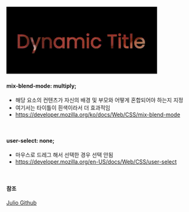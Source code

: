 ![Project thumbnail](./mov.gif)

#### mix-blend-mode: multiply;

- 해당 요소의 컨텐츠가 자신의 배경 및 부모와 어떻게 혼합되어야 하는지 지정
- 여기서는 타이틀이 흰색이라서 더 효과적임
- https://developer.mozilla.org/ko/docs/Web/CSS/mix-blend-mode

<br>

#### user-select: none;

- 마우스로 드레그 해서 선택한 경우 선택 안됨
- https://developer.mozilla.org/en-US/docs/Web/CSS/user-select

<br>

#### 참조

[Julio Github](https://github.com/juliocodes-sm/Reels/tree/main/Misc/03)

